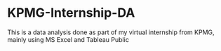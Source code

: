 # KPMG-Internship-DA
This is a data analysis done as part of my virtual internship from KPMG, mainly using MS Excel and Tableau Public
